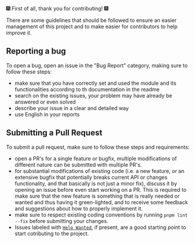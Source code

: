🎆 First of all, thank you for contributing! 🎆

There are some guidelines that should be followed to ensure an easier management of this project and to make easier for contributors to help improve it.

## Reporting a bug

To open a bug, open an issue in the "Bug Report" category, making sure to follow these steps:

- make sure that you have correctly set and used the module and its functionalities according to th documentation in the readme
- search on the existing issues, your problem may have already be answered or even solved
- describe your issue in a clear and detailed way
- use English in your reports

## Submitting a Pull Request

To submit a pull request, make sure to follow these steps and requirements:

- open a PR's for a single feature or bugfix, multiple modifications of different nature can be submitted with multiple PR's.
- for substantial modifications of existing code (i.e. a new feature, or an extensive bugfix that potentially breaks current API or changes functionality, and that basically is not just a minor fix), discuss it by opening an issue before even start working on a PR. This is required to make sure that the new feature is something that is really needed or wanted and thus having it green-lighted, and to receive some feedback and suggestions about how to properly implement it.
- make sure to respect existing coding conventions by running `pnpm lint --fix` before submitting your changes.
- Issues labeled with [`Help Wanted`](https://github.com/stefanobartoletti/nuxt-social-share/labels/help%20wanted), if present, are a good starting point to start cotributing to the project.

